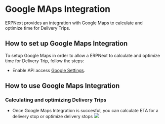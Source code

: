 <!-- add-breadcrumbs -->
# Google MAps Integration

ERPNext provides an integration with Google Maps to calculate and optimize time for Delivery Trips.


## How to set up Google Maps Integration

To setup Google Maps in order to allow a ERPNext to calculate and optimize time for Delivery Trip, follow the steps:

- Enable API access [Google Settings](/docs/user/manual/en/erpnext_integration/google_settings#for-google-maps).

## How to use Google Maps Integration

### Calculating and optimizing Delivery Trips
- Once Google Maps Integration is succesful, you can calculate ETA for a delivery stop or optimize delivery stops
  <img class="screenshot" src="/docs/assets/img/erpnext_integrations/google_maps.gif">